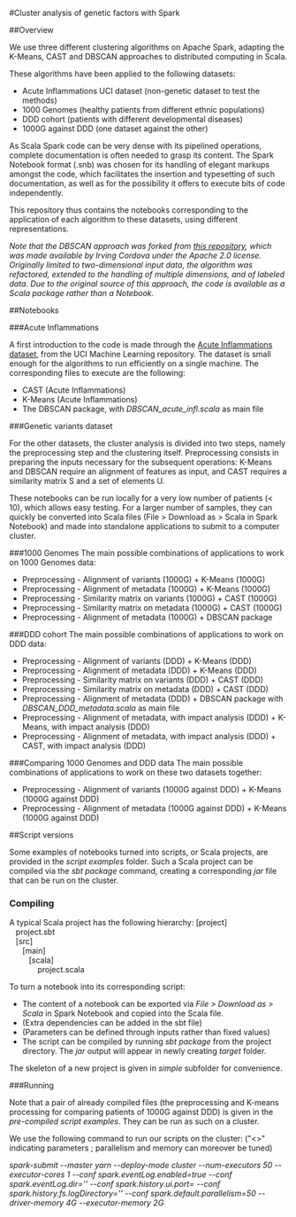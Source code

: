 #Cluster analysis of genetic factors with Spark

##Overview

We use three different clustering algorithms on Apache Spark, adapting the K-Means, CAST and DBSCAN approaches to distributed computing in Scala.

These algorithms have been applied to the following datasets:
* Acute Inflammations UCI dataset (non-genetic dataset to test the methods)
* 1000 Genomes (healthy patients from different ethnic populations)
* DDD cohort (patients with different developmental diseases)
* 1000G against DDD (one dataset against the other)

As Scala Spark code can be very dense with its pipelined operations, complete documentation is often needed to grasp its content. The Spark Notebook format (.snb) was chosen for its handling of elegant markups amongst the code, which facilitates the insertion and typesetting of such documentation, as well as for the possibility it offers to execute bits of code independently.

This repository thus contains the notebooks corresponding to the application of each algorithm to these datasets, using different representations.

*Note that the DBSCAN approach was forked from [this repository](https://github.com/irvingc/dbscan-on-spark), which was made available by Irving Cordova under the Apache 2.0 license. Originally limited to two-dimensional input data, the algorithm was refactored, extended to the handling of multiple dimensions, and of labeled data. Due to the original source of this approach, the code is available as a Scala package rather than a Notebook.*

##Notebooks

###Acute Inflammations

A first introduction to the code is made through the [Acute Inflammations dataset](https://archive.ics.uci.edu/ml/datasets/Acute+Inflammations), from the UCI Machine Learning repository.
The dataset is small enough for the algorithms to run efficiently on a single machine. The corresponding files to execute are the following:
* CAST (Acute Inflammations)
* K-Means (Acute Inflammations)
* The DBSCAN package, with *DBSCAN_acute_infl.scala* as main file

###Genetic variants dataset

For the other datasets, the cluster analysis is divided into two steps, namely the preprocessing step and the clustering itself. Preprocessing consists in preparing the inputs necessary for the subsequent operations: K-Means and DBSCAN require an alignment of features as input, and CAST requires a similarity matrix S and a set of elements U.

These notebooks can be run locally for a very low number of patients (< 10), which allows easy testing. For a larger number of samples, they can quickly be converted into Scala files (File > Download as > Scala in Spark Notebook) and made into standalone applications to submit to a computer cluster.

###1000 Genomes
The main possible combinations of applications to work on 1000 Genomes data:
* Preprocessing - Alignment of variants (1000G) + K-Means (1000G)
* Preprocessing - Alignment of metadata (1000G) + K-Means (1000G)
* Preprocessing - Similarity matrix on variants (1000G) + CAST (1000G)
* Preprocessing - Similarity matrix on metadata (1000G) + CAST (1000G)
* Preprocessing - Alignment of metadata (1000G) + DBSCAN package

###DDD cohort
The main possible combinations of applications to work on DDD data:
* Preprocessing - Alignment of variants (DDD) + K-Means (DDD)
* Preprocessing - Alignment of metadata (DDD) + K-Means (DDD)
* Preprocessing - Similarity matrix on variants (DDD) + CAST (DDD)
* Preprocessing - Similarity matrix on metadata (DDD) + CAST (DDD)
* Preprocessing - Alignment of metadata (DDD) + DBSCAN package with *DBSCAN_DDD_metadata.scala* as main file
* Preprocessing - Alignment of metadata, with impact analysis (DDD) + K-Means, with impact analysis (DDD)
* Preprocessing - Alignment of metadata, with impact analysis (DDD) + CAST, with impact analysis (DDD)

###Comparing 1000 Genomes and DDD data
The main possible combinations of applications to work on these two datasets together:
* Preprocessing - Alignment of variants (1000G against DDD) + K-Means (1000G against DDD)
* Preprocessing - Alignment of metadata (1000G against DDD) + K-Means (1000G against DDD)

##Script versions

Some examples of notebooks turned into scripts, or Scala projects, are provided in the *script examples* folder. Such a Scala project can be compiled via the *sbt package* command, creating a corresponding *jar* file that can be run on the cluster.

### Compiling

A typical Scala project has the following hierarchy:
[project]<br>
&nbsp;&nbsp;&nbsp;project.sbt<br>
&nbsp;&nbsp;&nbsp;[src]<br>
&nbsp;&nbsp;&nbsp;&nbsp;&nbsp;&nbsp;[main]<br>
&nbsp;&nbsp;&nbsp;&nbsp;&nbsp;&nbsp;&nbsp;&nbsp;&nbsp;[scala]<br>
&nbsp;&nbsp;&nbsp;&nbsp;&nbsp;&nbsp;&nbsp;&nbsp;&nbsp;&nbsp;&nbsp;&nbsp; project.scala<br>

To turn a notebook into its corresponding script:
- The content of a notebook can be exported via *File > Download as > Scala* in Spark Notebook and copied into the Scala file.
- (Extra dependencies can be added in the sbt file)
- (Parameters can be defined through inputs rather than fixed values)
- The script can be compiled by running *sbt package* from the project directory. The *jar* output will appear in newly creating *target* folder.

The skeleton of a new project is given in *simple* subfolder for convenience.

###Running

Note that a pair of already compiled files (the preprocessing and K-means processing for comparing patients of 1000G against DDD) is given in the *pre-compiled script examples*. They can be run as such on a cluster.

We use the following command to run our scripts on the cluster:
("<>" indicating parameters ;  parallelism and memory can moreover be tuned)

*spark-submit --master yarn --deploy-mode cluster --num-executors 50 --executor-cores 1 --conf spark.eventLog.enabled=true --conf spark.eventLog.dir='<path-to-logs>' --conf spark.history.ui.port=<personal-port> --conf spark.history.fs.logDirectory='<path-to-logs>' --conf spark.default.parallelism=50 --driver-memory 4G --executor-memory 2G <path-to-our-jar-file>*
